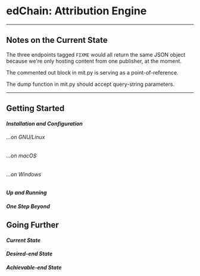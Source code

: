 # edChain: Attribution Engine

---

## Notes on the Current State

The three endpoints tagged `FIXME` would all return the same JSON object
because we're only hosting content from one publisher, at the moment.

The commented out block in mit.py is serving as a point-of-reference.

The dump function in mit.py should accept query-string parameters.

---

## Getting Started

#### *Installation and Configuration*

###### ...on GNU/Linux

###### ...on macOS

###### ...on Windows

#### *Up and Running*

#### *One Step Beyond*


## Going Further

#### *Current State*

#### *Desired-end State*

#### *Achievable-end State*

